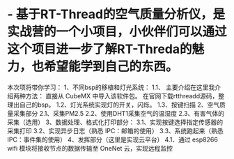 # -  基于RT-Thread的空气质量分析仪，是实战营的一个小项目，小伙伴们可以通过这个项目进一步了解RT-Threda的魅力，也希望能学到自己的东西。

本次项将带你学习：
1、不同bsp的移植和灯光系统：
     1.1、 主要介绍在这里我介绍两种方法：
直接从 CubeMX 中导入该软件包。
在官网下载rtthreadd源码，整理出自己的bsp。
         1.2、灯光系统实现灯的开关，闪烁。
         1.3、按键扫描
2、空气质量采集部分
          2.1、采集PM2.5
          2.2、使用DHT1采集空气的温湿度
          2.3、有害气体的采集（选用）
3、数据处理、格式化打印部分：
3.1、实现按键选择指定传感器的采集打印
3.2、实现异步日志（熟悉 IPC：邮箱的使用）
3.3、系统跑起来（熟悉 IPC：事件集的使用）
4、发挥部分（这里是实现云平台）
       4.1、通过 esp8266 wifi 模块将接收节点的数据传输至
OneNet 云，实现远程监控
